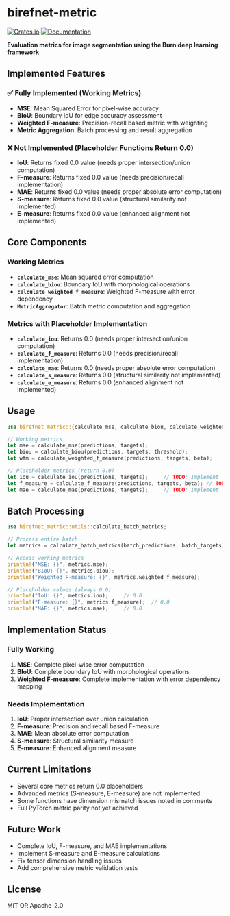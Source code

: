 # birefnet-metric

[![Crates.io](https://img.shields.io/crates/v/birefnet-metric.svg)](https://crates.io/crates/birefnet-metric)
[![Documentation](https://docs.rs/birefnet-metric/badge.svg)](https://docs.rs/birefnet-metric)

**Evaluation metrics for image segmentation using the Burn deep learning framework**

## Implemented Features

### ✅ Fully Implemented (Working Metrics)

- **MSE**: Mean Squared Error for pixel-wise accuracy
- **BIoU**: Boundary IoU for edge accuracy assessment
- **Weighted F-measure**: Precision-recall based metric with weighting
- **Metric Aggregation**: Batch processing and result aggregation

### ❌ Not Implemented (Placeholder Functions Return 0.0)

- **IoU**: Returns fixed 0.0 value (needs proper intersection/union computation)
- **F-measure**: Returns fixed 0.0 value (needs precision/recall implementation)
- **MAE**: Returns fixed 0.0 value (needs proper absolute error computation)
- **S-measure**: Returns fixed 0.0 value (structural similarity not implemented)
- **E-measure**: Returns fixed 0.0 value (enhanced alignment not implemented)

## Core Components

### Working Metrics

- **`calculate_mse`**: Mean squared error computation
- **`calculate_biou`**: Boundary IoU with morphological operations
- **`calculate_weighted_f_measure`**: Weighted F-measure with error dependency
- **`MetricAggregator`**: Batch metric computation and aggregation

### Metrics with Placeholder Implementation

- **`calculate_iou`**: Returns 0.0 (needs proper intersection/union computation)
- **`calculate_f_measure`**: Returns 0.0 (needs precision/recall implementation)
- **`calculate_mae`**: Returns 0.0 (needs proper absolute error computation)
- **`calculate_s_measure`**: Returns 0.0 (structural similarity not implemented)
- **`calculate_e_measure`**: Returns 0.0 (enhanced alignment not implemented)

## Usage

```rust
use birefnet_metric::{calculate_mse, calculate_biou, calculate_weighted_f_measure};

// Working metrics
let mse = calculate_mse(predictions, targets);
let biou = calculate_biou(predictions, targets, threshold);
let wfm = calculate_weighted_f_measure(predictions, targets, beta);

// Placeholder metrics (return 0.0)
let iou = calculate_iou(predictions, targets);     // TODO: Implement
let f_measure = calculate_f_measure(predictions, targets, beta); // TODO: Implement
let mae = calculate_mae(predictions, targets);     // TODO: Implement
```

## Batch Processing

```rust
use birefnet_metric::utils::calculate_batch_metrics;

// Process entire batch
let metrics = calculate_batch_metrics(batch_predictions, batch_targets);

// Access working metrics
println!("MSE: {}", metrics.mse);
println!("BIoU: {}", metrics.biou);
println!("Weighted F-measure: {}", metrics.weighted_f_measure);

// Placeholder values (always 0.0)
println!("IoU: {}", metrics.iou);     // 0.0
println!("F-measure: {}", metrics.f_measure);  // 0.0
println!("MAE: {}", metrics.mae);     // 0.0
```

## Implementation Status

### Fully Working

1. **MSE**: Complete pixel-wise error computation
2. **BIoU**: Complete boundary IoU with morphological operations
3. **Weighted F-measure**: Complete implementation with error dependency mapping

### Needs Implementation

1. **IoU**: Proper intersection over union calculation
2. **F-measure**: Precision and recall based F-measure
3. **MAE**: Mean absolute error computation
4. **S-measure**: Structural similarity measure
5. **E-measure**: Enhanced alignment measure

## Current Limitations

- Several core metrics return 0.0 placeholders
- Advanced metrics (S-measure, E-measure) are not implemented
- Some functions have dimension mismatch issues noted in comments
- Full PyTorch metric parity not yet achieved

## Future Work

- Complete IoU, F-measure, and MAE implementations
- Implement S-measure and E-measure calculations
- Fix tensor dimension handling issues
- Add comprehensive metric validation tests

## License

MIT OR Apache-2.0